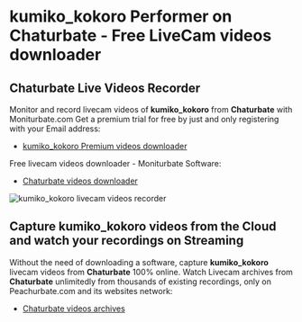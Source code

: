 # kumiko_kokoro Performer on Chaturbate - Free LiveCam videos downloader

## Chaturbate Live Videos Recorder

Monitor and record livecam videos of **kumiko_kokoro** from **Chaturbate** with Moniturbate.com
Get a premium trial for free by just and only registering with your Email address:
* [kumiko_kokoro Premium videos downloader](https://moniturbate.com/request-demo-licence-key.html)

Free livecam videos downloader - Moniturbate Software:
* [Chaturbate videos downloader](https://moniturbate.com/moniturbate-download-software.html)

![kumiko_kokoro livecam videos recorder](https://peachurnet.com/templates/moniturbate-software.png)


## Capture kumiko_kokoro videos from the Cloud and watch your recordings on Streaming

Without the need of downloading a software, capture **kumiko_kokoro** livecam videos from **Chaturbate** 100% online.
Watch Livecam archives from **Chaturbate** unlimitedly from thousands of existing recordings, only on Peachurbate.com and its websites network:
* [Chaturbate videos archives](https://peachurnet.com/)